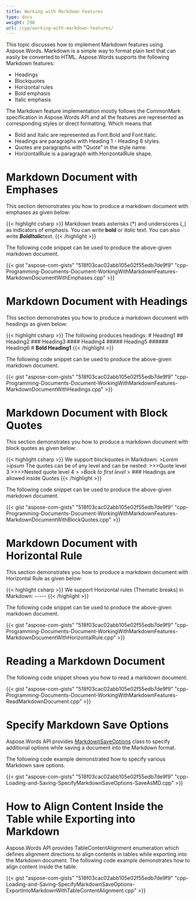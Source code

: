 ```yaml
---
title: Working with Markdown Features
type: docs
weight: 290
url: /cpp/working-with-markdown-features/
---
```


This topic discusses how to implement Markdown features using Aspose.Words. Markdown is a simple way to format plain text that can easily be converted to HTML. Aspose.Words supports the following Markdown features:

- Headings
- Blockquotes
- Horizontal rules
- Bold emphasis
- Italic emphasis

The Markdown feature implementation mostly follows the CommonMark specification in Aspose.Words API and all the features are represented as corresponding styles or direct formatting. Which means that

- Bold and Italic are represented as Font.Bold and Font.Italic. 
- Headings are paragraphs with Heading 1 - Heading 6 styles. 
- Quotes are paragraphs with "Quote" in the style name. 
- HorizontalRule is a paragraph with HorizontalRule shape.
# **Markdown Document with Emphases**
This section demonstrates you how to produce a markdown document with emphases as given below:

{{< highlight csharp >}}
Markdown treats asterisks (*) and underscores (_) as indicators of emphasis.
You can write **bold** or *italic* text. 
You can also write ***BoldItalic***text.
{{< /highlight >}}

The following code snippet can be used to produce the above-given markdown document.

{{< gist "aspose-com-gists" "518f03cac02abb105e02f55edb7de9f9" "cpp-Programming-Documents-Document-WorkingWithMarkdownFeatures-MarkdownDocumentWithEmphases.cpp" >}}


# **Markdown Document with Headings**
This section demonstrates you how to produce a markdown document with headings as given below:

{{< highlight csharp >}}
The following produces headings:
\# Heading1
\## Heading2
\### Heading3
\#### Heading4
\##### Heading5
\###### Heading6
\# **Bold Heading1**
{{< /highlight >}}

The following code snippet can be used to produce the above-given markdown document.

{{< gist "aspose-com-gists" "518f03cac02abb105e02f55edb7de9f9" "cpp-Programming-Documents-Document-WorkingWithMarkdownFeatures-MarkdownDocumentWithHeadings.cpp" >}}
# **Markdown Document with Block Quotes**
This section demonstrates you how to produce a markdown document with block quotes as given below:

{{< highlight csharp >}}
We support blockquotes in Markdown:
\>*Lorem*
\>*ipsum*
The quotes can be of any level and can be nested:
\>>>Quote level 3
\>>>>Nested quote level 4
\>
\>*Back to first level*
\> ### Headings are allowed inside Quotes
{{< /highlight >}}

The following code snippet can be used to produce the above-given markdown document.

{{< gist "aspose-com-gists" "518f03cac02abb105e02f55edb7de9f9" "cpp-Programming-Documents-Document-WorkingWithMarkdownFeatures-MarkdownDocumentWithBlockQuotes.cpp" >}}
# **Markdown Document with Horizontal Rule**
This section demonstrates you how to produce a markdown document with Horizontal Rule as given below:

{{< highlight csharp >}}
We support Horizontal rules (Thematic breaks) in Markdown:
\-----
{{< /highlight >}}

The following code snippet can be used to produce the above-given markdown document.

{{< gist "aspose-com-gists" "518f03cac02abb105e02f55edb7de9f9" "cpp-Programming-Documents-Document-WorkingWithMarkdownFeatures-MarkdownDocumentWithHorizontalRule.cpp" >}}
# **Reading a Markdown Document**
The following code snippet shows you how to read a markdown document.

{{< gist "aspose-com-gists" "518f03cac02abb105e02f55edb7de9f9" "cpp-Programming-Documents-Document-WorkingWithMarkdownFeatures-ReadMarkdownDocument.cpp" >}}
# **Specify Markdown Save Options**
Aspose.Words API provides [MarkdownSaveOptions](https://apireference.aspose.com/words/cpp/class/aspose.words.saving.markdown_save_options/) class to specify additional options while saving a document into the Markdown format.

The following code example demonstrated how to specify various Markdown save options.

{{< gist "aspose-com-gists" "518f03cac02abb105e02f55edb7de9f9" "cpp-Loading-and-Saving-SpecifyMarkdownSaveOptions-SaveAsMD.cpp" >}}
# **How to Align Content Inside the Table while Exporting into Markdown**
Aspose.Words API provides TableContentAlignment enumeration which defines alignment directions to align contents in tables while exporting into the Markdown document. The following code example demonstrates how to align content inside the table.

{{< gist "aspose-com-gists" "518f03cac02abb105e02f55edb7de9f9" "cpp-Loading-and-Saving-SpecifyMarkdownSaveOptions-ExportIntoMarkdownWithTableContentAlignment.cpp" >}}

